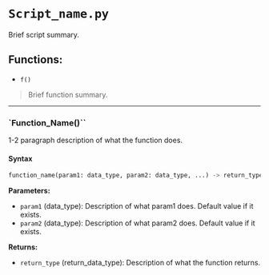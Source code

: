 # `Script_name.py`

Brief script summary.

## Functions:
- `f()`
> Brief function summary.


***
### `Function_Name()``
1-2 paragraph description of what the function does.

#### Syntax

```python
function_name(param1: data_type, param2: data_type, ...) -> return_type
```

**Parameters:**
- `param1` (data_type): Description of what param1 does. Default value if it exists.
- `param2` (data_type): Description of what param2 does. Default value if it exists.

**Returns:**
- `return_type` (return_data_type): Description of what the function returns.
